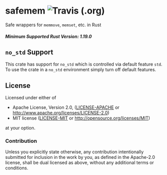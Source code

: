 # safemem ![Travis (.org)](https://img.shields.io/travis/abonander/safemem)
Safe wrappers for `memmove`, `memset`, etc. in Rust

##### Minimum Supported Rust Version: 1.19.0

`no_std` Support
----------------

This crate has support for `no_std` which is controlled via default feature `std`. To use the crate
in a `no_std` environment simply turn off default features.


License
-------

Licensed under either of

 * Apache License, Version 2.0, ([LICENSE-APACHE](LICENSE-APACHE) or http://www.apache.org/licenses/LICENSE-2.0)
 * MIT license ([LICENSE-MIT](LICENSE-MIT) or http://opensource.org/licenses/MIT)

at your option.

### Contribution

Unless you explicitly state otherwise, any contribution intentionally submitted
for inclusion in the work by you, as defined in the Apache-2.0 license, shall be dual licensed as above, without any
additional terms or conditions.
